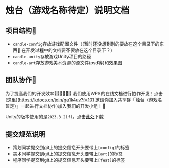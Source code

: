 # 烛台（游戏名称待定）说明文档

## 项目结构📁

- `candle-config`存放游戏配置文件（(暂时还没想到别的要放在这个目录下的东西🤔 在开发过程中的文档要不要放在这个目录下？)
- `candle-unity`存放游戏Unity项目的路径
- `candle-art`存放游戏美术资源的源文件(psd等)和效果图

## 团队协作💼

为了提高我们的开发效率🧑‍💻👨‍💻👩‍💻 我们使用WPS的在线文档进行协作开发！点击[这里](https://kdocs.cn/join/ga1k4uv?f=101
邀请你加入共享群「烛台（游戏名暂定）」一起进行文档协作)加入我们的开发小组！📄

Unity的版本使用的是`2023.3.21f1`，点击[此处](https://unity.com/releases/editor/whats-new/2021.3.21#release-notes)下载

## 提交规范说明

- 策划同学提交到git上的提交信息开头要带上`[config]`的标签
- 美术同学提交到git上的提交信息开头要带上`[art]`的标签
- 程序同学提交到git上的提交信息开头要带上`[feat]`的标签
